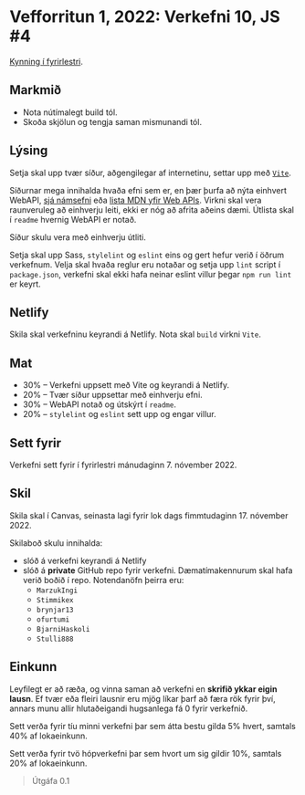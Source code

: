 # Vefforritun 1, 2022: Verkefni 10, JS #4

[Kynning í fyrirlestri](https://youtu.be/).

## Markmið

* Nota nútímalegt build tól.
* Skoða skjölun og tengja saman mismunandi tól.

## Lýsing

Setja skal upp tvær síður, aðgengilegar af internetinu, settar upp með [`Vite`](https://vitejs.dev/).

Síðurnar mega innihalda hvaða efni sem er, en þær þurfa að nýta einhvert WebAPI, [sjá námsefni](https://github.com/vefforritun/vef1-2022/tree/main/namsefni/40.html5) eða [lista MDN yfir Web APIs](https://developer.mozilla.org/en-US/docs/Web/API). Virkni skal vera raunveruleg að einhverju leiti, ekki er nóg að afrita aðeins dæmi. Útlista skal í `readme` hvernig WebAPI er notað.

Síður skulu vera með einhverju útliti.

Setja skal upp Sass, `stylelint` og `eslint` eins og gert hefur verið í öðrum verkefnum. Velja skal hvaða reglur eru notaðar og setja upp `lint` script í `package.json`, verkefni skal ekki hafa neinar eslint villur þegar `npm run lint` er keyrt.

## Netlify

Skila skal verkefninu keyrandi á Netlify. Nota skal `build` virkni `Vite`.

## Mat

* 30% – Verkefni uppsett með Vite og keyrandi á Netlify.
* 20% – Tvær síður uppsettar með einhverju efni.
* 30% – WebAPI notað og útskýrt í `readme`.
* 20% – `stylelint` og `eslint` sett upp og engar villur.

## Sett fyrir

Verkefni sett fyrir í fyrirlestri mánudaginn 7. nóvember 2022.

## Skil

Skila skal í Canvas, seinasta lagi fyrir lok dags fimmtudaginn 17. nóvember 2022.

Skilaboð skulu innihalda:

* slóð á verkefni keyrandi á Netlify
* slóð á **private** GitHub repo fyrir verkefni. Dæmatímakennurum skal hafa verið boðið í repo. Notendanöfn þeirra eru:
  * `MarzukIngi`
  * `Stimmikex`
  * `brynjar13`
  * `ofurtumi`
  * `BjarniHaskoli`
  * `Stulli888`

## Einkunn

Leyfilegt er að ræða, og vinna saman að verkefni en **skrifið ykkar eigin lausn**. Ef tvær eða fleiri lausnir eru mjög líkar þarf að færa rök fyrir því, annars munu allir hlutaðeigandi hugsanlega fá 0 fyrir verkefnið.

Sett verða fyrir tíu minni verkefni þar sem átta bestu gilda 5% hvert, samtals 40% af lokaeinkunn.

Sett verða fyrir tvö hópverkefni þar sem hvort um sig gildir 10%, samtals 20% af lokaeinkunn.

> Útgáfa 0.1
